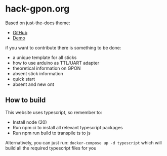 # hack-gpon.org


Based on just-the-docs theme:
- [GitHub](https://github.com/just-the-docs/just-the-docs) 
- [Demo](https://just-the-docs.github.io/just-the-docs/)


if you want to contribute there is something to be done:

- a unique template for all sticks
- how to use arduino as TTL/UART adapter
- theoretical information on GPON
- absent stick information
- quick start
- absent and new ont

##  How to build
This website uses typescript, so remember to:

- Install node (20)
- Run npm ci to install all relevant typescript packages
- Run npm run build to transpile ts to js

Alternatively, you can just run:
`docker-compose up -d typescript` which will build all the required typescript files for you
